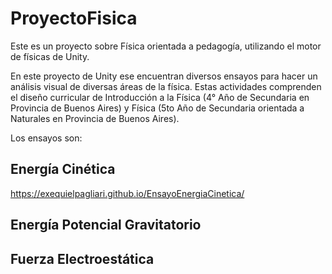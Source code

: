 # ProyectoFisica
Este es un proyecto sobre Física orientada a pedagogía, utilizando el motor de físicas de Unity.

En este proyecto de Unity ese encuentran diversos ensayos para hacer un análisis visual de diversas áreas de la física. Estas actividades comprenden el diseño curricular de Introducción a la Física (4° Año de Secundaria en Provincia de Buenos Aires) y Física (5to Año de Secundaria orientada a Naturales en Provincia de Buenos Aires).

Los ensayos son:

## Energía Cinética
https://exequielpagliari.github.io/EnsayoEnergiaCinetica/

## Energía Potencial Gravitatorio

## Fuerza Electroestática
